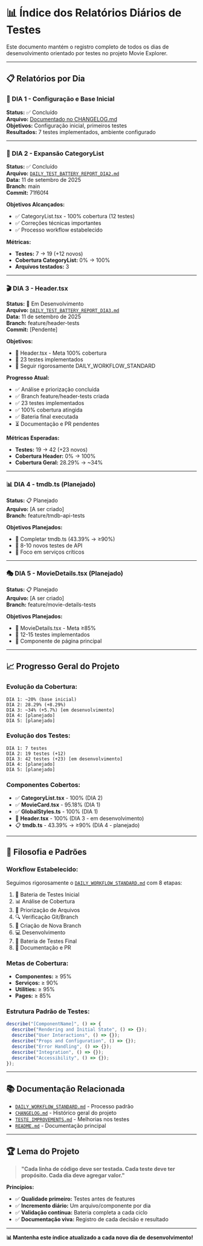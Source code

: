 # 📊 Índice dos Relatórios Diários de Testes

Este documento mantém o registro completo de todos os dias de desenvolvimento orientado por testes no projeto Movie Explorer.

---

## 📋 **Relatórios por Dia**

### **🎯 DIA 1** - Configuração e Base Inicial
**Status:** ✅ Concluído  
**Arquivo:** [Documentado no CHANGELOG.md](CHANGELOG.md)  
**Objetivos:** Configuração inicial, primeiros testes  
**Resultados:** 7 testes implementados, ambiente configurado  

---

### **🧪 DIA 2** - Expansão CategoryList
**Status:** ✅ Concluído  
**Arquivo:** [`DAILY_TEST_BATTERY_REPORT_DIA2.md`](DAILY_TEST_BATTERY_REPORT_DIA2.md)  
**Data:** 11 de setembro de 2025  
**Branch:** main  
**Commit:** 71f60f4

**Objetivos Alcançados:**
- ✅ CategoryList.tsx - 100% cobertura (12 testes)
- ✅ Correções técnicas importantes
- ✅ Processo workflow estabelecido

**Métricas:**
- **Testes:** 7 → 19 (+12 novos)
- **Cobertura CategoryList:** 0% → 100%
- **Arquivos testados:** 3

---

### **🎬 DIA 3** - Header.tsx 
**Status:** 🔄 Em Desenvolvimento  
**Arquivo:** [`DAILY_TEST_BATTERY_REPORT_DIA3.md`](DAILY_TEST_BATTERY_REPORT_DIA3.md)  
**Data:** 11 de setembro de 2025  
**Branch:** feature/header-tests  
**Commit:** [Pendente]

**Objetivos:**
- 🎯 Header.tsx - Meta 100% cobertura
- 🎯 23 testes implementados
- 🎯 Seguir rigorosamente DAILY_WORKFLOW_STANDARD

**Progresso Atual:**
- ✅ Análise e priorização concluída
- ✅ Branch feature/header-tests criada
- ✅ 23 testes implementados
- ✅ 100% cobertura atingida
- ✅ Bateria final executada
- ⏳ Documentação e PR pendentes

**Métricas Esperadas:**
- **Testes:** 19 → 42 (+23 novos)
- **Cobertura Header:** 0% → 100%
- **Cobertura Geral:** 28.29% → ~34%

---

### **📊 DIA 4** - tmdb.ts (Planejado)
**Status:** 📋 Planejado  
**Arquivo:** [A ser criado]  
**Branch:** feature/tmdb-api-tests  

**Objetivos Planejados:**
- 🎯 Completar tmdb.ts (43.39% → ≥90%)
- 🎯 8-10 novos testes de API
- 🎯 Foco em serviços críticos

---

### **🎭 DIA 5** - MovieDetails.tsx (Planejado)
**Status:** 📋 Planejado  
**Arquivo:** [A ser criado]  
**Branch:** feature/movie-details-tests  

**Objetivos Planejados:**
- 🎯 MovieDetails.tsx - Meta ≥85%
- 🎯 12-15 testes implementados
- 🎯 Componente de página principal

---

## 📈 **Progresso Geral do Projeto**

### **Evolução da Cobertura:**
```
DIA 1: ~20% (base inicial)
DIA 2: 28.29% (+8.29%)
DIA 3: ~34% (+5.7%) [em desenvolvimento]
DIA 4: [planejado]
DIA 5: [planejado]
```

### **Evolução dos Testes:**
```
DIA 1: 7 testes
DIA 2: 19 testes (+12)
DIA 3: 42 testes (+23) [em desenvolvimento]
DIA 4: [planejado]
DIA 5: [planejado]
```

### **Componentes Cobertos:**
- ✅ **CategoryList.tsx** - 100% (DIA 2)
- ✅ **MovieCard.tsx** - 95.18% (DIA 1)
- ✅ **GlobalStyles.ts** - 100% (DIA 1)
- 🔄 **Header.tsx** - 100% (DIA 3 - em desenvolvimento)
- 📋 **tmdb.ts** - 43.39% → ≥90% (DIA 4 - planejado)

---

## 🎯 **Filosofia e Padrões**

### **Workflow Estabelecido:**
Seguimos rigorosamente o [`DAILY_WORKFLOW_STANDARD.md`](DAILY_WORKFLOW_STANDARD.md) com 8 etapas:

1. 🧪 Bateria de Testes Inicial
2. 📊 Análise de Cobertura  
3. 🎯 Priorização de Arquivos
4. 🔍 Verificação Git/Branch
5. 🌿 Criação de Nova Branch
6. 💻 Desenvolvimento
7. 🧪 Bateria de Testes Final
8. 📝 Documentação e PR

### **Metas de Cobertura:**
- **Componentes:** ≥ 95%
- **Serviços:** ≥ 90%
- **Utilities:** ≥ 95%
- **Pages:** ≥ 85%

### **Estrutura Padrão de Testes:**
```javascript
describe("[ComponentName]", () => {
  describe("Rendering and Initial State", () => {});
  describe("User Interactions", () => {});
  describe("Props and Configuration", () => {});
  describe("Error Handling", () => {});
  describe("Integration", () => {});
  describe("Accessibility", () => {});
});
```

---

## 📚 **Documentação Relacionada**

- [`DAILY_WORKFLOW_STANDARD.md`](DAILY_WORKFLOW_STANDARD.md) - Processo padrão
- [`CHANGELOG.md`](CHANGELOG.md) - Histórico geral do projeto
- [`TESTE_IMPROVEMENTS.md`](TESTE_IMPROVEMENTS.md) - Melhorias nos testes
- [`README.md`](README.md) - Documentação principal

---

## 🏆 **Lema do Projeto**

> **"Cada linha de código deve ser testada. Cada teste deve ter propósito. Cada dia deve agregar valor."**

**Princípios:**
- ✅ **Qualidade primeiro:** Testes antes de features
- ✅ **Incremento diário:** Um arquivo/componente por dia  
- ✅ **Validação contínua:** Bateria completa a cada ciclo
- ✅ **Documentação viva:** Registro de cada decisão e resultado

---

**📊 Mantenha este índice atualizado a cada novo dia de desenvolvimento!**
